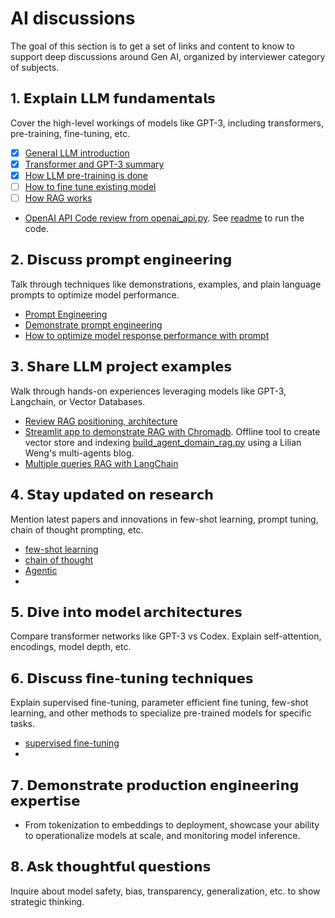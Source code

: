 # AI discussions

The goal of this section is to get a set of links and content to know to support deep discussions around Gen AI, organized by interviewer category of subjects.


## 1. 𝗘𝘅𝗽𝗹𝗮𝗶𝗻 𝗟𝗟𝗠 𝗳𝘂𝗻𝗱𝗮𝗺𝗲𝗻𝘁𝗮𝗹𝘀

Cover the high-level workings of models like GPT-3, including transformers, pre-training, fine-tuning, etc.

* [x] [General LLM introduction](./index.md/#introduction)
* [x] [Transformer and GPT-3 summary](./index.md/#transformer-architecture)
* [x] [How LLM pre-training is done](./index.md/#pre-training-process)
* [ ] [How to fine tune existing model](./index.md/#model-fine-tuning)
* [ ] [How RAG works](./rag.md)

* [OpenAI API Code review from openai_api.py](https://github.com/jbcodeforce/ML-studies/blob/master/llm-langchain/openAI/openai_api.py). See [readme](https://github.com/jbcodeforce/ML-studies/tree/master/llm-langchain/openAI) to run the code.

## 𝟮. 𝗗𝗶𝘀𝗰𝘂𝘀𝘀 𝗽𝗿𝗼𝗺𝗽𝘁 𝗲𝗻𝗴𝗶𝗻𝗲𝗲𝗿𝗶𝗻𝗴

Talk through techniques like demonstrations, examples, and plain language prompts to optimize model performance.

* [Prompt Engineering](./prompt-eng.md)
* [Demonstrate prompt engineering]()
* [How to optimize model response performance with prompt]()

## 𝟯. 𝗦𝗵𝗮𝗿𝗲 𝗟𝗟𝗠 𝗽𝗿𝗼𝗷𝗲𝗰𝘁 𝗲𝘅𝗮𝗺𝗽𝗹𝗲𝘀

Walk through hands-on experiences leveraging models like GPT-3, Langchain, or Vector Databases.

* [Review RAG positioning, architecture](./rag.md)
* [Streamlit app to demonstrate RAG with Chromadb](https://github.com/jbcodeforce/ML-studies/blob/master/e2e-demos/qa_retrieval/Main.py). Offline tool to create vector store and indexing [build_agent_domain_rag.py](https://github.com/jbcodeforce/ML-studies/blob/master/llm-langchain/rag/build_agent_domain_rag.py) using a Lilian Weng's multi-agents blog.
* [Multiple queries RAG with LangChain]()

## 𝟰. 𝗦𝘁𝗮𝘆 𝘂𝗽𝗱𝗮𝘁𝗲𝗱 𝗼𝗻 𝗿𝗲𝘀𝗲𝗮𝗿𝗰𝗵

Mention latest papers and innovations in few-shot learning, prompt tuning, chain of thought prompting, etc.

* [few-shot learning]()
* [chain of thought]()
* [Agentic]()
* 

## 𝟱. 𝗗𝗶𝘃𝗲 𝗶𝗻𝘁𝗼 𝗺𝗼𝗱𝗲𝗹 𝗮𝗿𝗰𝗵𝗶𝘁𝗲𝗰𝘁𝘂𝗿𝗲𝘀

Compare transformer networks like GPT-3 vs Codex. Explain self-attention, encodings, model depth, etc.

## 𝟲. 𝗗𝗶𝘀𝗰𝘂𝘀𝘀 𝗳𝗶𝗻𝗲-𝘁𝘂𝗻𝗶𝗻𝗴 𝘁𝗲𝗰𝗵𝗻𝗶𝗾𝘂𝗲𝘀

Explain supervised fine-tuning, parameter efficient fine tuning, few-shot learning, and other methods to specialize pre-trained models for specific tasks.

* [supervised fine-tuning]()
* 

## 𝟳. 𝗗𝗲𝗺𝗼𝗻𝘀𝘁𝗿𝗮𝘁𝗲 𝗽𝗿𝗼𝗱𝘂𝗰𝘁𝗶𝗼𝗻 𝗲𝗻𝗴𝗶𝗻𝗲𝗲𝗿𝗶𝗻𝗴 𝗲𝘅𝗽𝗲𝗿𝘁𝗶𝘀𝗲

- From tokenization to embeddings to deployment, showcase your ability to operationalize models at scale, and monitoring model inference.

## 𝟴. 𝗔𝘀𝗸 𝘁𝗵𝗼𝘂𝗴𝗵𝘁𝗳𝘂𝗹 𝗾𝘂𝗲𝘀𝘁𝗶𝗼𝗻𝘀

Inquire about model safety, bias, transparency, generalization, etc. to show strategic thinking.
